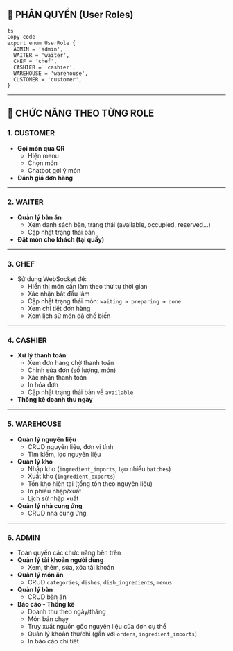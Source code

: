 ## 🔐 PHÂN QUYỀN (User Roles)

```
ts
Copy code
export enum UserRole {
  ADMIN = 'admin',
  WAITER = 'waiter',
  CHEF = 'chef',
  CASHIER = 'cashier',
  WAREHOUSE = 'warehouse',
  CUSTOMER = 'customer',
}

```

---

## 📱 CHỨC NĂNG THEO TỪNG ROLE

### 1. CUSTOMER

- **Gọi món qua QR**
    - Hiện menu
    - Chọn món
    - Chatbot gợi ý món
- **Đánh giá đơn hàng**

---

### 2. WAITER

- **Quản lý bàn ăn**
    - Xem danh sách bàn, trạng thái (available, occupied, reserved...)
    - Cập nhật trạng thái bàn
- **Đặt món cho khách (tại quầy)**

---

### 3. CHEF

- Sử dụng WebSocket để:
    - Hiển thị món cần làm theo thứ tự thời gian
    - Xác nhận bắt đầu làm
    - Cập nhật trạng thái món: `waiting → preparing → done`
    - Xem chi tiết đơn hàng
    - Xem lịch sử món đã chế biến

---

### 4. CASHIER

- **Xử lý thanh toán**
    - Xem đơn hàng chờ thanh toán
    - Chỉnh sửa đơn (số lượng, món)
    - Xác nhận thanh toán
    - In hóa đơn
    - Cập nhật trạng thái bàn về `available`
- **Thống kê doanh thu ngày**

---

### 5. WAREHOUSE

- **Quản lý nguyên liệu**
    - CRUD nguyên liệu, đơn vị tính
    - Tìm kiếm, lọc nguyên liệu
- **Quản lý kho**
    - Nhập kho (`ingredient_imports`, tạo nhiều `batches`)
    - Xuất kho (`ingredient_exports`)
    - Tồn kho hiện tại (tổng tồn theo nguyên liệu)
    - In phiếu nhập/xuất
    - Lịch sử nhập xuất
- **Quản lý nhà cung ứng**
    - CRUD nhà cung ứng

---

### 6. ADMIN

- Toàn quyền các chức năng bên trên
- **Quản lý tài khoản người dùng**
    - Xem, thêm, sửa, xóa tài khoản
- **Quản lý món ăn**
    - CRUD `categories`, `dishes`, `dish_ingredients`, `menus`
- **Quản lý bàn**
    - CRUD bàn ăn
- **Báo cáo - Thống kê**
    - Doanh thu theo ngày/tháng
    - Món bán chạy
    - Truy xuất nguồn gốc nguyên liệu của đơn cụ thể
    - Quản lý khoản thu/chi (gắn với `orders`, `ingredient_imports`)
    - In báo cáo chi tiết